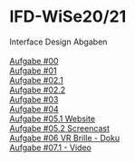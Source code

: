 # IFD-WiSe20/21
Interface Design Abgaben <br><br>
<a href="Aufgabe 0/Interface Design_Aufgabe _00.pdf" target="_blank">Aufgabe #00</a><br>
<a href="Aufgabe 1/Interface Design_Aufgabe_01.pdf" target="_blank">Aufgabe #01 </a><br>
<a href="Aufgabe 2/Interface Design_Aufgabe_02_1.pdf" target="_blank">Aufgabe #02.1</a><br>
<a href="Aufgabe 2/Interface Design_Aufgabe_02_2.pdf" target="_blank">Aufgabe #02.2</a><br>
<a href="https://ks9p82.axshare.com/#id=nstwam&p=page_1" target="_blank">Aufgabe #03</a><br>
<a href="Aufgabe 4/Interface Design_Aufgabe_04_Flow ChartV2.pdf.pdf" target="_blank">Aufgabe #04</a><br>
<a href="https://sftp.hs-furtwangen.de/~augustod/interface_design/Artjom_Design/playground-artyom.html" target="_blank">Aufgabe #05.1 Website</a><br>
<a href="https://sftp.hs-furtwangen.de/~augustod/interface_design/Artjom_Design/VUI_1.mp4" target="_blank">Aufgabe #05.2 Screencast</a><br>
<a href="Aufgabe 6/VR Cardboard Brille_Doku.pdf" target="_blank">Aufgabe #06 VR Brille - Doku</a><br>
<a href="https://drive.google.com/file/d/1CEIZLjL8hplm_FtYh03avJ4eG6cRBRJD/view" target="_blank">Aufgabe #07.1 - Video </a><br>
